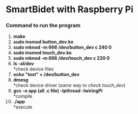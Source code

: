 # SmartBidet with Raspberry Pi

### Command to run the program

1. **make**  
2. **sudo insmod button_dev.ko**  
3. **sudo mknod -m 666 /dev/button_dev c 240 0**  
4. **sudo insmod touch_dev.ko**  
5. **sudo mknod -m 666 /dev/touch_dev c 220 0**  
6. **ls -al/dev**  
 *check device files  
7. **echo "test" > /dev/button_dev**  
8. **dmesg**  
 *check device driver (_same way to check touch_dev_)  
9. **gcc -o app (all .c file) -lpthread -lwiringPi**  
 *compile  
10. **./app**  
 *execute  

